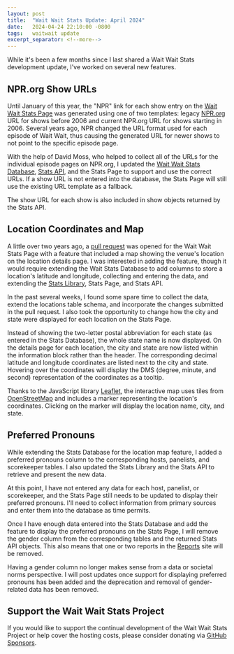 ```yaml
---
layout: post
title:  "Wait Wait Stats Update: April 2024"
date:   2024-04-24 22:10:00 -0800
tags:   waitwait update
excerpt_separator: <!--more-->
---
```


While it's been a few months since I last shared a Wait Wait Stats development update, I've worked on several new features.

## NPR.org Show URLs

Until January of this year, the "NPR" link for each show entry on the [Wait Wait Stats Page](https://stats.wwdt.me) was generated using one of two templates: legacy [NPR.org](https://npr.org) URL for shows before 2006 and current NPR.org URL for shows starting in 2006. Several years ago, NPR changed the URL format used for each episode of Wait Wait, thus causing the generated URL for newer shows to not point to the specific episode page.
<!--more-->
With the help of David Moss, who helped to collect all of the URLs for the individual episode pages on NPR.org, I updated the [Wait Wait Stats Database](https://github.com/questionlp/wwdtm_database), [Stats API](https://api.wwdt.me), and the Stats Page to support and use the correct URLs. If a show URL is not entered into the database, the Stats Page will still use the existing URL template as a fallback.

The show URL for each show is also included in show objects returned by the Stats API.

## Location Coordinates and Map

A little over two years ago, a [pull request](https://github.com/questionlp/stats.wwdt.me/pull/17) was opened for the Wait Wait Stats Page with a feature that included a map showing the venue's location on the location details page. I was interested in adding the feature, though it would require extending the Wait Stats Database to add columns to store a location's latitude and longitude, collecting and entering the data, and extending the [Stats Library](https://github.com/questionlp/wwdtm), Stats Page, and Stats API.

In the past several weeks, I found some spare time to collect the data, extend the locations table schema, and incorporate the changes submitted in the pull request. I also took the opportunity to change how the city and state were displayed for each location on the Stats Page.

Instead of showing the two-letter postal abbreviation for each state (as entered in the Stats Database), the whole state name is now displayed. On the details page for each location, the city and state are now listed within the information block rather than the header. The corresponding decimal latitude and longitude coordinates are listed next to the city and state. Hovering over the coordinates will display the DMS (degree, minute, and second) representation of the coordinates as a tooltip.

Thanks to the JavaScript library [Leaflet](https://leafletjs.com), the interactive map uses tiles from [OpenStreetMap](https://openstreetmap.org) and includes a marker representing the location's coordinates. Clicking on the marker will display the location name, city, and state.

## Preferred Pronouns

While extending the Stats Database for the location map feature, I added a preferred pronouns column to the corresponding hosts, panelists, and scorekeeper tables. I also updated the Stats Library and the Stats API to retrieve and present the new data.

At this point, I have not entered any data for each host, panelist, or scorekeeper, and the Stats Page still needs to be updated to display their preferred pronouns. I'll need to collect information from primary sources and enter them into the database as time permits.

Once I have enough data entered into the Stats Database and add the feature to display the preferred pronouns on the Stats Page, I will remove the gender column from the corresponding tables and the returned Stats API objects. This also means that one or two reports in the [Reports](https://reports.wwdt.me) site will be removed.

Having a gender column no longer makes sense from a data or societal norms perspective. I will post updates once support for displaying preferred pronouns has been added and the deprecation and removal of gender-related data has been removed.

## Support the Wait Wait Stats Project

If you would like to support the continual development of the Wait Wait Stats Project or help cover the hosting costs, please consider donating via [GitHub Sponsors](https://github.com/sponsors/questionlp).
